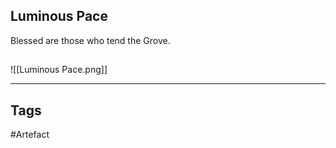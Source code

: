 ## Luminous Pace
Blessed are those who tend the Grove.
## 
![[Luminous Pace.png]]

---
## Tags
#Artefact